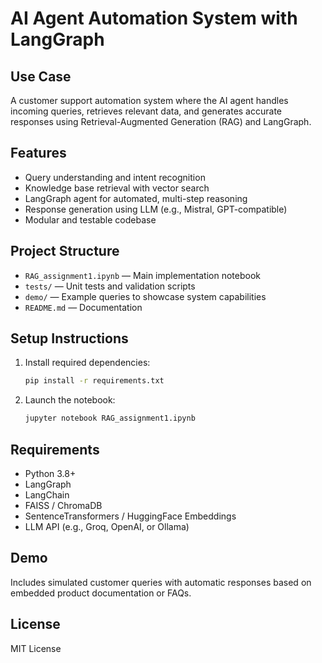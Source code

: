 
# AI Agent Automation System with LangGraph

## Use Case
A customer support automation system where the AI agent handles incoming queries, retrieves relevant data, and generates accurate responses using Retrieval-Augmented Generation (RAG) and LangGraph.

## Features
- Query understanding and intent recognition
- Knowledge base retrieval with vector search
- LangGraph agent for automated, multi-step reasoning
- Response generation using LLM (e.g., Mistral, GPT-compatible)
- Modular and testable codebase

## Project Structure
- `RAG_assignment1.ipynb` — Main implementation notebook
- `tests/` — Unit tests and validation scripts
- `demo/` — Example queries to showcase system capabilities
- `README.md` — Documentation

## Setup Instructions
1. Install required dependencies:
    ```bash
    pip install -r requirements.txt
    ```
2. Launch the notebook:
    ```bash
    jupyter notebook RAG_assignment1.ipynb
    ```

## Requirements
- Python 3.8+
- LangGraph
- LangChain
- FAISS / ChromaDB
- SentenceTransformers / HuggingFace Embeddings
- LLM API (e.g., Groq, OpenAI, or Ollama)

## Demo
Includes simulated customer queries with automatic responses based on embedded product documentation or FAQs.

## License
MIT License
